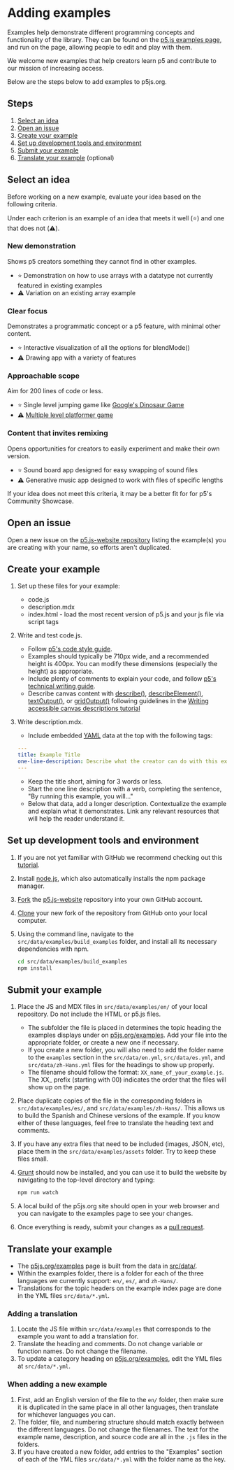 # Adding examples

Examples help demonstrate different programming concepts and functionality of the library. They can be found on the [p5.js examples page](http://p5js.org/examples/), and run on the page, allowing people to edit and play with them.

We welcome new examples that help creators learn p5 and contribute to our mission of increasing access.

Below are the steps below to add examples to p5js.org.

## Steps
1. [Select an idea](#select-an-idea)
2. [Open an issue](#open-an-issue)
3. [Create your example](#create-your-example)
4. [Set up development tools and environment](#set-up-development-tools-and-environment)
5. [Submit your example](#submit-your-example)
6. [Translate your example](#translate-your-example) (optional) 

## Select an idea

Before working on a new example, evaluate your idea based on the following criteria. 

Under each criterion is an example of an idea that meets it well (⭐) and one that does not (⚠️).

### New demonstration
Shows p5 creators something they cannot find in other examples.
- ⭐ Demonstration on how to use arrays with a datatype not currently featured in existing examples
- ⚠️ Variation on an existing array example

### Clear focus
Demonstrates a programmatic concept or a p5 feature, with minimal other content.
- ⭐ Interactive visualization of all the options for blendMode()
- ⚠️ Drawing app with a variety of features

### Approachable scope
Aim for 200 lines of code or less.
- ⭐ Single level jumping game like [Google's Dinosaur Game](https://en.wikipedia.org/wiki/Dinosaur_Game) 
- ⚠️ [Multiple level platformer game](https://en.wikipedia.org/wiki/Platformer)

### Content that invites remixing
Opens opportunities for creators to easily experiment and make their own version.
- ⭐ Sound board app designed for easy swapping of sound files
- ⚠️ Generative music app designed to work with files of specific lengths

If your idea does not meet this criteria, it may be a better fit for for p5's Community Showcase.

## Open an issue

Open a new issue on the [p5.js-website repository](https://github.com/processing/p5.js-website/issues) listing the example(s) you are creating with your name, so efforts aren't duplicated.

## Create your example

1. Set up these files for your example:

   - code.js
   - description.mdx
   - index.html - load the most recent version of p5.js and your js file via script tags

2. Write and test code.js.

   - Follow [p5's code style guide](https://github.com/processing/p5.js/blob/main/contributor_docs/documentation_style_guide.md#code).
   - Examples should typically be 710px wide, and a recommended height is 400px. You can modify these dimensions (especially the height) as appropriate.
   - Include plenty of comments to explain your code, and follow [p5's technical writing guide](https://docs.google.com/document/d/1aHyeh9UcKjICippuAvC9iurKfl3RQNHQaj170Ri_7hE/edit?usp=sharing).
   - Describe canvas content with [describe()](https://p5js.org/reference/#/p5/describe), [describeElement()](https://p5js.org/reference/#/p5/describeElement), [textOutput()](https://p5js.org/reference/#/p5/textOutput), or [gridOutput()](https://p5js.org/reference/#/p5/gridOutput) following guidelines in the [Writing accessible canvas descriptions tutorial](https://p5js.org/learn/accessible-labels.html)

3. Write description.mdx.

   - Include embedded [YAML](https://yaml.org/) data at the top with the following tags:
   ```yaml
   ---
   title: Example Title
   one-line-description: Describe what the creator can do with this example in one sentence.
   ---
   ```
   - Keep the title short, aiming for 3 words or less.
   - Start the one line description with a verb, completing the sentence, "By running this example, you will..."
   - Below that data, add a longer description. Contextualize the example and explain what it demonstrates. Link any relevant resources that will help the reader understand it.

## Set up development tools and environment

1. If you are not yet familiar with GitHub we recommend checking out this [tutorial](https://guides.github.com/activities/hello-world/).
2. Install [node.js](https://nodejs.org/en/), which also automatically installs the npm package manager.
3. [Fork](https://help.github.com/articles/fork-a-repo/) the [p5.js-website](https://github.com/processing/p5.js-website) repository into your own GitHub account.
4. [Clone](https://help.github.com/articles/cloning-a-repository/) your new fork of the repository from GitHub onto your local computer.
5. Using the command line, navigate to the `src/data/examples/build_examples` folder, and install all its necessary dependencies with npm.

   ```bash
   cd src/data/examples/build_examples
   npm install
   ```

## Submit your example

1. Place the JS and MDX files in `src/data/examples/en/` of your local repository. Do not include the HTML or p5.js files.

   - The subfolder the file is placed in determines the topic heading the examples displays under on [p5js.org/examples](https://p5js.org/examples/). Add your file into the appropriate folder, or create a new one if necessary.
   - If you create a new folder, you will also need to add the folder name to the `examples` section in the `src/data/en.yml`, `src/data/es.yml`, and `src/data/zh-Hans.yml` files for the headings to show up properly.
   - The filename should follow the format: `XX_name_of_your_example.js`. The XX\_ prefix (starting with 00) indicates the order that the files will show up on the page.

2. Place duplicate copies of the file in the corresponding folders in `src/data/examples/es/`, and `src/data/examples/zh-Hans/`. This allows us to build the Spanish and Chinese versions of the example. If you know either of these languages, feel free to translate the heading text and comments.

3. If you have any extra files that need to be included (images, JSON, etc), place them in the `src/data/examples/assets` folder. Try to keep these files small.

4. [Grunt](https://gruntjs.com/) should now be installed, and you can use it to build the website by navigating to the top-level directory and typing:

   ```bash
   npm run watch
   ```

5. A local build of the p5js.org site should open in your web browser and you can navigate to the examples page to see your changes.

6. Once everything is ready, submit your changes as a [pull request](https://help.github.com/articles/creating-a-pull-request/).

## Translate your example

- The [p5js.org/examples](https://p5js.org/examples/) page is built from the data in [src/data/](https://github.com/processing/p5.js-website/tree/master/src/data).
- Within the examples folder, there is a folder for each of the three languages we currently support: `en/`, `es/`, and `zh-Hans/`.
- Translations for the topic headers on the example index page are done in the YML files `src/data/*.yml`.

### Adding a translation

1. Locate the JS file within `src/data/examples` that corresponds to the example you want to add a translation for.
2. Translate the heading and comments. Do not change variable or function names. Do not change the filename.
3. To update a category heading on [p5js.org/examples](https://p5js.org/examples/), edit the YML files at `src/data/*.yml`.

### When adding a new example

1. First, add an English version of the file to the `en/` folder, then make sure it is duplicated in the same place in all other languages, then translate for whichever languages you can.
2. The folder, file, and numbering structure should match exactly between the different languages. Do not change the filenames. The text for the example name, description, and source code are all in the `.js` files in the folders.
3. If you have created a new folder, add entries to the "Examples" section of each of the YML files `src/data/*.yml` with the folder name as the key.
